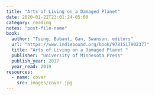 ```yaml
---
title: "Arts of Living on a Damaged Planet"
date: 2020-01-22T23:01:24-05:00
category: reading
notes: "post-file-name"
book:
  author: "Tsing, Bubant, Gan, Swanson, editors"
  url: "https://www.indiebound.org/book/9781517902377"
  title: "Arts of Living on a Damaged Planet "
  publisher: "University of Minnesota Press"
  publish_year: 2017
  year_read: 2019
resources:
  - name: cover
    src: images/cover.jpg
---
```


